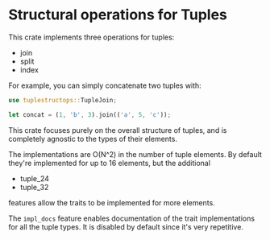 # Structural operations for Tuples

This crate implements three operations for tuples:
- join
- split
- index

For example, you can simply concatenate two tuples with:
```rust
use tuplestructops::TupleJoin;

let concat = (1, 'b', 3).join(('a', 5, 'c'));
```

This crate focuses purely on the overall structure of tuples, and is completely
agnostic to the types of their elements.

The implementations are O(N^2) in the number of tuple elements. By default
they're implemented for up to 16 elements, but the additional
- tuple_24
- tuple_32

features allow the traits to be implemented for more elements.

The `impl_docs` feature enables documentation of the trait implementations for
all the tuple types. It is disabled by default since it's very repetitive.
